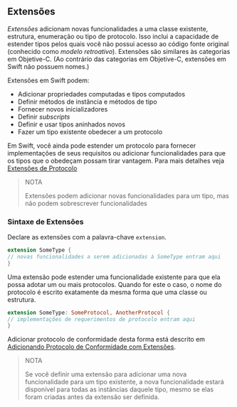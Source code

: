 ## Extensões

_Extensões_ adicionam novas funcionalidades a uma classe existente, estrutura, enumeração ou tipo de protocolo. Isso inclui a capacidade de estender tipos pelos quais você não possui acesso ao código fonte original (conhecido como _modelo retroativo_). 
Extensões são similares às categorias em Objetive-C. (Ao contrário das categorias em Objetive-C, extensões em Swift não possuem nomes.) 

Extensões em Swift podem: 

* Adicionar propriedades computadas e tipos computados 
* Definir métodos de instância e métodos de tipo 
* Fornecer novos inicializadores 
* Definir _subscripts_ 
* Definir e usar tipos aninhados novos
* Fazer um tipo existente obedecer a um protocolo 

Em Swift, você ainda pode estender um protocolo para fornecer implementações de seus requisitos ou adicionar funcionalidades para que os tipos que o obedeçam possam tirar vantagem. Para mais detalhes veja [Extensões de Protocolo](guia/protocolos.md#extensoesdeprotocolo) 

> NOTA
>
> Extensões podem adicionar novas funcionalidades para um tipo, mas não podem sobrescrever funcionalidades

### Sintaxe de Extensões 

Declare as extensões com a palavra-chave `extension`. 

```swift 
extension SomeType { 
// novas funcionalidades a serem adicionadas à SomeType entram aqui 
} 
``` 

Uma extensão pode estender uma funcionalidade existente para que ela possa adotar um ou mais protocolos. Quando for este o caso, o nome do protocolo é escrito exatamente da mesma forma que uma classe ou estrutura. 

```swift 
extension SomeType: SomeProtocol, AnotherProtocol { 
// implementações de requerimentos de protocolo entram aqui
} 
``` 

Adicionar protocolo de conformidade desta forma está descrito em [Adicionando Protocolo de Conformidade com Extensões](guia/protocolos.md#adicionandoprotocolosdeconformidade). 

> NOTA 
> 
> Se você definir uma extensão para adicionar uma nova funcionalidade para um tipo existente, a nova funcionalidade estará disponível para todas as instâncias daquele tipo, mesmo se elas foram criadas antes da extensão ser definida.